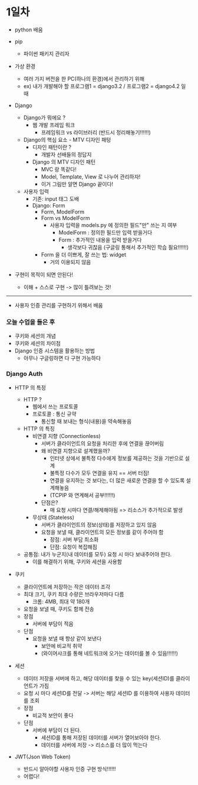 # 1일차

- python 배움
- pip
  - 파이썬 패키지 관리자
- 가상 환경
  - 여러 가지 버전을 한 PC(하나의 환경)에서 관리하기 위해
  - ex) 내가 개발해야 할 프로그램1 = django3.2 / 프로그램2 = django4.2 일 때
- Django
  - Django가 뭐에요 ?
    - 웹 개발 프레임 워크
      - 프레임워크 vs 라이브러리 (반드시 정리해놓기!!!!!!)
  - Django의 핵심 요소 - MTV 디자인 패텅
    - 디자인 패턴이란 ?
      - 개발자 선배들의 정답지
    - Django 의 MTV 디자인 패턴
      - MVC 랑 똑같다!
      - Model, Template, View 로 나누어 관리하자!
      - 이거 그림만 알면 Django 끝이다!
  - 사용자 입력
    - 기존: input 태그 도배
    - Django: Form
      - Form, ModelForm
      - Form vs ModelForm
        - 사용자 입력을 models.py 에 정의한 필드"만" 쓰는 지 여부
          - ModelForm : 정의한 필드만 입력 받을거다
          - Form : 추가적인 내용을 입력 받을거다
            - 생각보다 귀찮음 (구글링 통해서 추가적인 학습 필요!!!!!!)
      - Form 을 더 이쁘게, 잘 쓰는 법: widget
        - 거의 이용되지 않음

- 구현이 목적이 되면 안된다!
  - 이해 + 스스로 구현 -> 많이 틀려보는 것!

---

- 사용자 인증 관리를 구현하기 위해서 배움

### 오늘 수업을 들은 후

- 쿠키와 세션의 개념
- 쿠키와 세션의 차이점
- Django 인증 시스템을 활용하는 방법
  - 아무나 구글링하면 다 구현 가능하다

### Django Auth

- HTTP 의 특정
  - HTTP ?
    - 웹에서 쓰는 프로토콜
    - 프로토콜 : 통신 규약
      - 통신할 때 보내는 형식(내용)을 약속해놓음
  - HTTP 의 특징
    - 비연결 지향 (Connectionless)
      - 서버가 클라이언트의 요청을 처리한 후에 연결을 끊어버림
      - 왜 비연결 지향으로 설계했을까?
        - 인터넷 상에서 불특정 다수에게 정보를 제공하는 것을 기반으로 설계
        - 불특정 다수가 모두 연결을 유지 == 서버 터짐!
        - 연결을 유지하는 것 보다는, 더 많은 새로운 연결을 할 수 있도록 설계해놓음
        - (TCPIP 와 연계해서 공부!!!!!!)
      - 단점은?
        - 매 요청 시마다 연결/해제해야됨 => 리소스가 추가적으로 발생
    - 무상태 (Stateless)
      - 서버가 클라이언트의 정보(상태)를 저장하고 있지 않음
      - 요청을 보낼 때, 클라이언트의 모든 정보를 같이 주어야 함
        - 장점: 서버 부담 최소화
        - 단점: 요청이 복잡해짐
  - 공통점: 내가 누군지(내 데이터를 모두) 요청 시 마다 보내주어야 한다.
    - 이를 해결하기 위해, 쿠키와 세션을 사용함

- 쿠키
  - 클라이언트에 저장하는 작은 데이터 조각
  - 최대 크기, 쿠키 최대 수량은 브라우저마다 다름
    - 크롬: 4MB, 최대 약 180개
  - 요청을 보낼 때, 쿠키도 함께 전송
  - 장점
    - 서버에 부담이 적음
  - 단점
    - 요청을 보낼 때 항상 같이 보낸다
      - 보안에 비교적 취약
      - (와이어샤크를 통해 네트워크에 오가는 데이터를 볼 수 있음!!!!!!)

- 세션
  - 데이터 저장을 서버에 하고, 해당 데이터를 찾을 수 있는 key(세션ID)를 클라이언트가 가짐
  - 요청 시 마다 세션ID를 전달 -> 서버는 해당 세션ID 를 이용하여 사용자 데이터를 조회
  - 장점
    - 비교적 보안이 좋다
  - 단점
    - 서버에 부담이 더 된다.
      - 세션ID를 통해 저장된 데이터를 서버가 열어보아야 한다.
      - 데이터를 서버에 저장 -> 리소스를 더 많이 먹는다

- JWT(Json Web Token)
  - 반드시 알아야할 사용자 인증 구현 방식!!!!!!
  - 어렵다!

